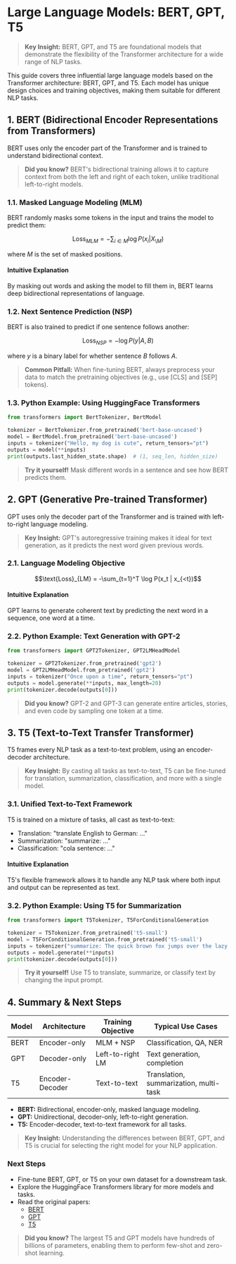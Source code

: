 # Large Language Models: BERT, GPT, T5

> **Key Insight:** BERT, GPT, and T5 are foundational models that demonstrate the flexibility of the Transformer architecture for a wide range of NLP tasks.

This guide covers three influential large language models based on the Transformer architecture: BERT, GPT, and T5. Each model has unique design choices and training objectives, making them suitable for different NLP tasks.

## 1. BERT (Bidirectional Encoder Representations from Transformers)

BERT uses only the encoder part of the Transformer and is trained to understand bidirectional context.

> **Did you know?** BERT's bidirectional training allows it to capture context from both the left and right of each token, unlike traditional left-to-right models.

### 1.1. Masked Language Modeling (MLM)
BERT randomly masks some tokens in the input and trains the model to predict them:

```math
\text{Loss}_{MLM} = -\sum_{i \in M} \log P(x_i | X_{\setminus M})
```
where $`M`$ is the set of masked positions.

#### Intuitive Explanation

By masking out words and asking the model to fill them in, BERT learns deep bidirectional representations of language.

### 1.2. Next Sentence Prediction (NSP)
BERT is also trained to predict if one sentence follows another:

```math
\text{Loss}_{NSP} = -\log P(y | A, B)
```
where $`y`$ is a binary label for whether sentence $`B`$ follows $`A`$.

> **Common Pitfall:** When fine-tuning BERT, always preprocess your data to match the pretraining objectives (e.g., use [CLS] and [SEP] tokens).

### 1.3. Python Example: Using HuggingFace Transformers
```python
from transformers import BertTokenizer, BertModel

tokenizer = BertTokenizer.from_pretrained('bert-base-uncased')
model = BertModel.from_pretrained('bert-base-uncased')
inputs = tokenizer("Hello, my dog is cute", return_tensors="pt")
outputs = model(**inputs)
print(outputs.last_hidden_state.shape)  # (1, seq_len, hidden_size)
```

> **Try it yourself!** Mask different words in a sentence and see how BERT predicts them.

## 2. GPT (Generative Pre-trained Transformer)

GPT uses only the decoder part of the Transformer and is trained with left-to-right language modeling.

> **Key Insight:** GPT's autoregressive training makes it ideal for text generation, as it predicts the next word given previous words.

### 2.1. Language Modeling Objective

```math
\text{Loss}_{LM} = -\sum_{t=1}^T \log P(x_t | x_{<t})
```

#### Intuitive Explanation

GPT learns to generate coherent text by predicting the next word in a sequence, one word at a time.

### 2.2. Python Example: Text Generation with GPT-2
```python
from transformers import GPT2Tokenizer, GPT2LMHeadModel

tokenizer = GPT2Tokenizer.from_pretrained('gpt2')
model = GPT2LMHeadModel.from_pretrained('gpt2')
inputs = tokenizer("Once upon a time", return_tensors="pt")
outputs = model.generate(**inputs, max_length=20)
print(tokenizer.decode(outputs[0]))
```

> **Did you know?** GPT-2 and GPT-3 can generate entire articles, stories, and even code by sampling one token at a time.

## 3. T5 (Text-to-Text Transfer Transformer)

T5 frames every NLP task as a text-to-text problem, using an encoder-decoder architecture.

> **Key Insight:** By casting all tasks as text-to-text, T5 can be fine-tuned for translation, summarization, classification, and more with a single model.

### 3.1. Unified Text-to-Text Framework
T5 is trained on a mixture of tasks, all cast as text-to-text:

- Translation: "translate English to German: ..."
- Summarization: "summarize: ..."
- Classification: "cola sentence: ..."

#### Intuitive Explanation

T5's flexible framework allows it to handle any NLP task where both input and output can be represented as text.

### 3.2. Python Example: Using T5 for Summarization
```python
from transformers import T5Tokenizer, T5ForConditionalGeneration

tokenizer = T5Tokenizer.from_pretrained('t5-small')
model = T5ForConditionalGeneration.from_pretrained('t5-small')
inputs = tokenizer("summarize: The quick brown fox jumps over the lazy dog.", return_tensors="pt")
outputs = model.generate(**inputs)
print(tokenizer.decode(outputs[0]))
```

> **Try it yourself!** Use T5 to translate, summarize, or classify text by changing the input prompt.

## 4. Summary & Next Steps

| Model | Architecture | Training Objective | Typical Use Cases |
|-------|--------------|-------------------|------------------|
| BERT  | Encoder-only | MLM + NSP         | Classification, QA, NER |
| GPT   | Decoder-only | Left-to-right LM  | Text generation, completion |
| T5    | Encoder-Decoder | Text-to-text    | Translation, summarization, multi-task |

- **BERT:** Bidirectional, encoder-only, masked language modeling.
- **GPT:** Unidirectional, decoder-only, left-to-right generation.
- **T5:** Encoder-decoder, text-to-text framework for all tasks.

> **Key Insight:** Understanding the differences between BERT, GPT, and T5 is crucial for selecting the right model for your NLP application.

### Next Steps
- Fine-tune BERT, GPT, or T5 on your own dataset for a downstream task.
- Explore the HuggingFace Transformers library for more models and tasks.
- Read the original papers:
  - [BERT](https://arxiv.org/abs/1810.04805)
  - [GPT](https://cdn.openai.com/research-covers/language-unsupervised/language_understanding_paper.pdf)
  - [T5](https://arxiv.org/abs/1910.10683)

> **Did you know?** The largest T5 and GPT models have hundreds of billions of parameters, enabling them to perform few-shot and zero-shot learning. 